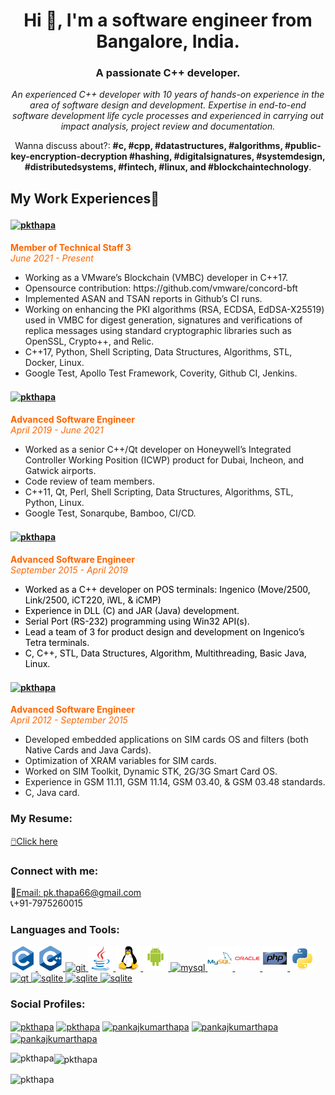 <h1 align="center">Hi 👋, I'm a software engineer from Bangalore, India.</h1>
<h3 align="center">A passionate C++ developer.</h3>

<p align="center"><em>An experienced C++ developer with 10 years of hands-on experience in the area of software design and development. Expertise in end-to-end software development life cycle processes and experienced in carrying out impact analysis, project review and documentation.</em></p>

<p align="center">Wanna discuss about?: <b>#c, #cpp, #datastructures, #algorithms, #public-key-encryption-decryption #hashing, #digitalsignatures, #systemdesign, #distributedsystems, #fintech, #linux, and #blockchaintechnology</b>.</p>

<h2 align="left">My Work Experiences💼</h2>
<h4 align="left"><a href="https://www.vmware.com/" target="blank"><img src="https://user-images.githubusercontent.com/20440403/185793707-f8791220-484e-45cc-9319-7c9f40977966.JPG" alt="pkthapa" width="120" height="25" align="center" /></a></h4>
<p align="left"><span style="color: #ff6600;"><strong>Member of Technical Staff 3</strong></span><br /><span style="color: #ff6600;"><em>June 2021 - Present</em></span></p>
<ul>
<li>Working as a VMware&rsquo;s Blockchain (VMBC) developer in C++17.</li>
<li>Opensource contribution: https://github.com/vmware/concord-bft</li>
<li>Implemented ASAN and TSAN reports in Github&rsquo;s CI runs.</li>
<li>Working on enhancing the PKI algorithms (RSA, ECDSA, EdDSA-X25519) used in VMBC for digest generation, signatures and verifications of replica messages using standard cryptographic libraries such as OpenSSL, Crypto++, and Relic.</li>
<li>C++17, Python, Shell Scripting, Data Structures, Algorithms, STL, Docker, Linux.</li>
<li>Google Test, Apollo Test Framework, Coverity, Github CI, Jenkins.</li>
</ul>
<h4 align="left"><a href="https://www.honeywell.com/" target="blank"><img src="https://user-images.githubusercontent.com/20440403/185794175-be415b6c-02cc-4237-a84c-a6fb0a5f6281.png" alt="pkthapa" width="120" height="25" align="center" /></a></h4>
<p><span style="color: #ff6600;"><strong>Advanced Software Engineer</strong></span><br /><span style="color: #ff6600;"><em>April 2019 - June 2021</em></span></p>
<ul>
<li>Worked as a senior C++/Qt developer on Honeywell&rsquo;s Integrated Controller Working Position (ICWP) product for Dubai, Incheon, and Gatwick airports.</li>
<li>Code review of team members.</li>
<li>C++11, Qt, Perl, Shell Scripting, Data Structures, Algorithms, STL, Python, Linux.</li>
<li>Google Test, Sonarqube, Bamboo, CI/CD.</li>
</ul>
<h4 align="left"><a href="https://www.innoviti.com/" target="blank"><img src="https://user-images.githubusercontent.com/20440403/185794584-a8d1fcd3-9d06-48bc-bd77-1e8d85f94ad2.png" alt="pkthapa" width="120" height="35" align="center" /></a></h4>
<p><span style="color: #ff6600;"><strong>Advanced Software Engineer</strong></span><br /><span style="color: #ff6600;"><em>September 2015 - April 2019</em></span></p>
<ul>
<li><span style="color: #000000;">Worked as a C++ developer on POS terminals: Ingenico (Move/2500, Link/2500, iCT220, iWL, &amp; iCMP)</span></li>
<li><span style="color: #000000;">Experience in DLL (C) and JAR (Java) development.</span></li>
<li><span style="color: #000000;">Serial Port (RS-232) programming using Win32 API(s).</span></li>
<li><span style="color: #000000;">Lead a team of 3 for product design and development on Ingenico&rsquo;s Tetra terminals.</span></li>
<li><span style="color: #000000;">C, C++, STL, Data Structures, Algorithm, Multithreading, Basic Java, Linux.</span></li>
</ul>
<h4 align="left"><a href="https://www.thalesgroup.com/en/markets/digital-identity-and-security" target="blank"><img src="https://user-images.githubusercontent.com/20440403/185794783-1f0e5f14-d4e4-48e3-9b6a-39e2c5cf6a67.png" alt="pkthapa" width="120" height="35" align="center" /></a></h4>
<p><span style="color: #ff6600;"><strong>Advanced Software Engineer</strong></span><br /><span style="color: #ff6600;"><em>April 2012 - September 2015</em></span></p>
<ul>
<li>Developed embedded applications on SIM cards OS and filters (both Native Cards and Java Cards).</li>
<li>Optimization of XRAM variables for SIM cards.</li>
<li>Worked on SIM Toolkit, Dynamic STK, 2G/3G Smart Card OS.</li>
<li>Experience in GSM 11.11, GSM 11.14, GSM 03.40, &amp; GSM 03.48 standards.</li>
<li>C, Java card.</li>
</ul>
</p>

<h3 align="left">My Resume:</h3><a href="https://github.com/pkthapa/pkthapa/blob/main/files/Cpp-Developer-VMware.pdf">🖱️Click here</a>

<h3 align="left">Connect with me:</h3>
📧<a href = "mailto: pk.thapa66@gmail.com">Email: pk.thapa66@gmail.com</a></br>
📞+91-7975260015

<h3 align="left">Languages and Tools:</h3>
<p align="left">
  <a href="https://www.cprogramming.com/" target="_blank" rel="noreferrer"> <img src="https://raw.githubusercontent.com/devicons/devicon/master/icons/c/c-original.svg" alt="c" width="40" height="40" /> </a>
  <a href="https://isocpp.org/" target="_blank" rel="noreferrer"> <img src="https://raw.githubusercontent.com/devicons/devicon/master/icons/cplusplus/cplusplus-original.svg" alt="cplusplus" width="40" height="40" /> </a>
  <a href="https://git-scm.com/" target="_blank" rel="noreferrer"> <img src="https://www.vectorlogo.zone/logos/git-scm/git-scm-icon.svg" alt="git" width="40" height="40" /> </a>
  <a href="https://www.java.com" target="_blank" rel="noreferrer"> <img src="https://raw.githubusercontent.com/devicons/devicon/master/icons/java/java-original.svg" alt="java" width="40" height="40" /> </a>
  <a href="https://www.linux.org/" target="_blank" rel="noreferrer"> <img src="https://raw.githubusercontent.com/devicons/devicon/master/icons/linux/linux-original.svg" alt="linux" width="40" height="40" /> </a>
  <a href="https://developer.android.com" target="_blank" rel="noreferrer"> <img src="https://raw.githubusercontent.com/devicons/devicon/master/icons/android/android-original-wordmark.svg" alt="android" width="40" height="40" /> </a>
  <a href="https://www.docker.com/" target="_blank" rel="noreferrer"> <img src="https://user-images.githubusercontent.com/20440403/185795408-9e62b499-9091-4575-91ea-05bd7b68e6ba.png" alt="mysql" width="40" height="35" /> </a>
  <a href="https://www.mysql.com/" target="_blank" rel="noreferrer"> <img src="https://raw.githubusercontent.com/devicons/devicon/master/icons/mysql/mysql-original-wordmark.svg" alt="mysql" width="40" height="40" /> </a>
  <a href="https://www.oracle.com/" target="_blank" rel="noreferrer"> <img src="https://raw.githubusercontent.com/devicons/devicon/master/icons/oracle/oracle-original.svg" alt="oracle" width="40" height="40" /> </a>
  <a href="https://www.php.net" target="_blank" rel="noreferrer"> <img src="https://raw.githubusercontent.com/devicons/devicon/master/icons/php/php-original.svg" alt="php" width="40" height="40" /> </a>
  <a href="https://www.python.org" target="_blank" rel="noreferrer"> <img src="https://raw.githubusercontent.com/devicons/devicon/master/icons/python/python-original.svg" alt="python" width="40" height="40" /> </a>
  <a href="https://www.qt.io/" target="_blank" rel="noreferrer"> <img src="https://upload.wikimedia.org/wikipedia/commons/0/0b/Qt_logo_2016.svg" alt="qt" width="40" height="40" /> </a>
  <a href="https://www.sqlite.org/" target="_blank" rel="noreferrer"> <img src="https://www.vectorlogo.zone/logos/sqlite/sqlite-icon.svg" alt="sqlite" width="40" height="40" /> </a>
  <a href="https://www.openssl.org/" target="_blank" rel="noreferrer"> <img src="https://user-images.githubusercontent.com/20440403/185795548-488a2d6c-2854-4df6-857b-6f45b86e495b.png" alt="sqlite" width="100" height="40" /> </a>
  <a href="https://www.jenkins.io/" target="_blank" rel="noreferrer"> <img src="https://user-images.githubusercontent.com/20440403/185796065-4bd3323d-801d-448e-b604-9f67d1deb823.png" alt="sqlite" width="40" height="40" /> </a>
</p>

<h3 align="left">Social Profiles:</h3>
<p align="left">
  <a href="https://linkedin.com/in/pkthapa" target="blank"><img src="https://raw.githubusercontent.com/rahuldkjain/github-profile-readme-generator/master/src/images/icons/Social/linked-in-alt.svg" alt="pkthapa" width="40" height="30" align="center" /></a>
  <a href="https://stackoverflow.com/users/pkthapa" target="blank"><img src="https://raw.githubusercontent.com/rahuldkjain/github-profile-readme-generator/master/src/images/icons/Social/stack-overflow.svg" alt="pkthapa" width="40" height="30" align="center" /></a>
  <a href="https://fb.com/pankajkumarthapa" target="blank"><img src="https://raw.githubusercontent.com/rahuldkjain/github-profile-readme-generator/master/src/images/icons/Social/facebook.svg" alt="pankajkumarthapa" width="40" height="30" align="center" /></a>
  <a href="https://www.hackerrank.com/pkthapa" target="blank"><img src="https://user-images.githubusercontent.com/20440403/185796258-08211f40-bdfd-4f08-963b-6d6eb2f59285.png" alt="pankajkumarthapa" width="40" height="40" align="center" /></a>
  <a href="https://www.leetcode.com/pkthapa" target="blank"><img src="https://user-images.githubusercontent.com/20440403/185796296-a6dca4d5-686e-41ae-9b00-3df65c12aaa7.png" alt="pankajkumarthapa" width="40" height="35" align="center" /></a>

<p><img src="https://github-readme-stats.vercel.app/api/top-langs?username=pkthapa&amp;show_icons=true&amp;locale=en&amp;layout=compact" alt="pkthapa" align="left" /></p>
<p><img src="https://github-readme-stats.vercel.app/api?username=pkthapa&amp;show_icons=true&amp;locale=en" alt="pkthapa" align="center" /></p>
<p><img src="https://github-readme-streak-stats.herokuapp.com/?user=pkthapa&amp;" alt="pkthapa" align="center" /></p>
